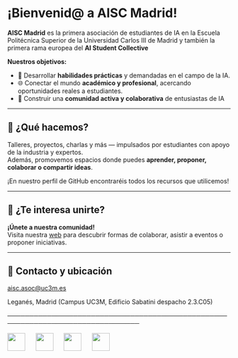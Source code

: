 # ¡Bienvenid@ a **AISC Madrid**!

**AISC Madrid** es la primera asociación de estudiantes de IA en la Escuela Politécnica Superior de la Universidad Carlos III de Madrid y también la primera rama europea del **AI Student Collective** 

**Nuestros objetivos:**
- 🎯 Desarrollar **habilidades prácticas** y demandadas en el campo de la IA.  
- 🌐 Conectar el mundo **académico y profesional**, acercando oportunidades reales a estudiantes.  
- 🤝 Construir una **comunidad activa y colaborativa** de entusiastas de IA 
---

## 🧠 ¿Qué hacemos?

Talleres, proyectos, charlas y más — impulsados por estudiantes con apoyo de la industria y expertos.  
Además, promovemos espacios donde puedes **aprender, proponer, colaborar o compartir ideas**.

¡En nuestro perfil de GitHub encontraréis todos los recursos que utilicemos!


---

## 🚀 ¿Te interesa unirte?

**¡Únete a nuestra comunidad!**  
Visita nuestra [web](https://aiscmadrid.com/)  para descubrir formas de colaborar, asistir a eventos o proponer iniciativas.

---

## 📌 Contacto y ubicación

aisc.asoc@uc3m.es

Leganés, Madrid (Campus UC3M, Edificio Sabatini despacho 2.3.C05)  
  
────────────────────────────────────────────────────────────────────────────────



<p>
  <a href="https://www.linkedin.com/company/ai-student-collective-madrid" target="_blank">‎<img src="https://cdn-icons-png.flaticon.com/512/174/174857.png" width="40"></a>
  &nbsp;&nbsp;&nbsp;&nbsp;
  <a href="https://www.instagram.com/aisc_madrid/" target="_blank">‎<img src="https://cdn-icons-png.flaticon.com/512/174/174855.png" width="40"></a>
  &nbsp;&nbsp;&nbsp;&nbsp;
  <a href="https://chat.whatsapp.com/BpdXitZhwGCCpErwBoj3hv?mode=r_c" target="_blank">‎<img src="https://cdn-icons-png.flaticon.com/512/733/733585.png" width="40"></a>
  &nbsp;&nbsp;&nbsp;&nbsp;
  <a href="mailto:aisc.asoc@uc3m.es" target="_blank">‎<img src="https://cdn-icons-png.flaticon.com/512/732/732200.png" width="40"></a>
</p>
